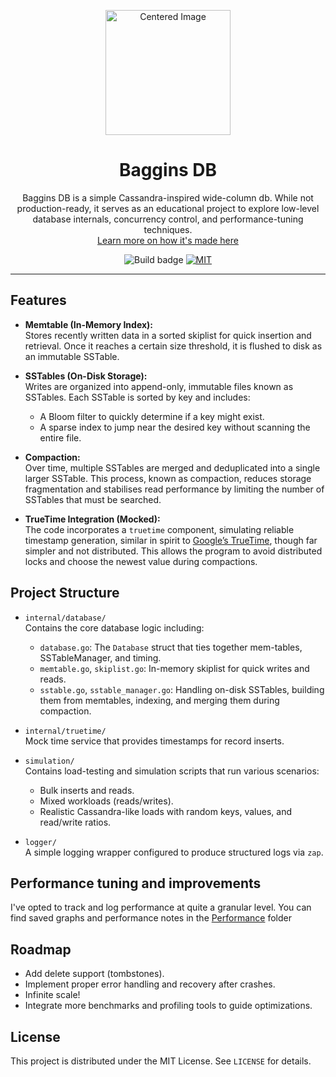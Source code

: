<p align="center">
  <img  width="200" src="https://github.com/user-attachments/assets/3bb7c1cc-5c97-4755-aa12-dfa85bc91344" alt="Centered Image"/>
  <h1 align="center">Baggins DB</h1>
</p>

<p align="center">
  Baggins DB is a simple Cassandra-inspired wide-column db. While not production-ready, it serves as an educational project to explore low-level database internals, concurrency control, and performance-tuning techniques.
  <br/>
  <a href="https://flynnfc.dev/work/bagginsdb">
    Learn more on how it's made here
  </a>
</p>

<p align="center">

  <img src="https://github.com/flynnfc/bagginsdb/actions/workflows/build.yml/badge.svg" alt="Build badge">

  <a href="https://github.com/flynnfc/BagginsDB/blob/main/LICENSE.md">
    <img src="https://img.shields.io/badge/license-MIT-blue" alt="MIT" title="MIT License" />
  </a>


</p>
  

---

## Features

- **Memtable (In-Memory Index):**  
  Stores recently written data in a sorted skiplist for quick insertion and retrieval. Once it reaches a certain size threshold, it is flushed to disk as an immutable SSTable.

- **SSTables (On-Disk Storage):**  
  Writes are organized into append-only, immutable files known as SSTables. Each SSTable is sorted by key and includes:
  - A Bloom filter to quickly determine if a key might exist.
  - A sparse index to jump near the desired key without scanning the entire file.
- **Compaction:**  
  Over time, multiple SSTables are merged and deduplicated into a single larger SSTable. This process, known as compaction, reduces storage fragmentation and stabilises read performance by limiting the number of SSTables that must be searched.

- **TrueTime Integration (Mocked):**  
  The code incorporates a `truetime` component, simulating reliable timestamp generation, similar in spirit to [Google’s TrueTime](https://cloud.google.com/spanner/docs/true-time-external-consistency), though far simpler and not distributed. This allows the program to avoid distributed locks and choose the newest value during compactions.

## Project Structure

- `internal/database/`  
  Contains the core database logic including:

  - `database.go`: The `Database` struct that ties together mem-tables, SSTableManager, and timing.
  - `memtable.go`, `skiplist.go`: In-memory skiplist for quick writes and reads.
  - `sstable.go`, `sstable_manager.go`: Handling on-disk SSTables, building them from memtables, indexing, and merging them during compaction.

- `internal/truetime/`  
  Mock time service that provides timestamps for record inserts.

- `simulation/`  
  Contains load-testing and simulation scripts that run various scenarios:
  - Bulk inserts and reads.
  - Mixed workloads (reads/writes).
  - Realistic Cassandra-like loads with random keys, values, and read/write ratios.
- `logger/`  
  A simple logging wrapper configured to produce structured logs via `zap`.

## Performance tuning and improvements
I've opted to track and log performance at quite a granular level. You can find saved graphs and performance notes in the [Performance](performance) folder

## Roadmap

- Add delete support (tombstones).
- Implement proper error handling and recovery after crashes.
- Infinite scale!
- Integrate more benchmarks and profiling tools to guide optimizations.

## License

This project is distributed under the MIT License. See `LICENSE` for details.
